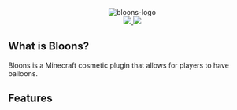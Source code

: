 <div align="center">
  <img src="https://jeqo.net/images/bloons-logo.png" alt="bloons-logo">
  <br>
</div>

<div align="center">
  <a href="https://www.spigotmc.org/resources/authors/jeqo.9929/" alt="spigot">
    <img src="https://img.shields.io/badge/spigot-bloons">
  </a>
  <a href="https://jeqo.net/discord" alt="discord">
    <img src="https://img.shields.io/discord/902495259517394944?label=discord&logo=discord"/>
  </a>
</div>

## What is Bloons?
Bloons is a Minecraft cosmetic plugin that allows for players to have balloons.

## Features
